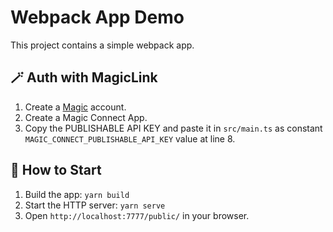 # Webpack App Demo

This project contains a simple webpack app.

## 🪄 Auth with MagicLink

1. Create a [Magic](https://magic.link/) account.
2. Create a Magic Connect App.
3. Copy the PUBLISHABLE API KEY and paste it in `src/main.ts` as constant `MAGIC_CONNECT_PUBLISHABLE_API_KEY` value at line 8.

## 🚀 How to Start

1. Build the app: `yarn build`
2. Start the HTTP server: `yarn serve`
3. Open `http://localhost:7777/public/` in your browser.
